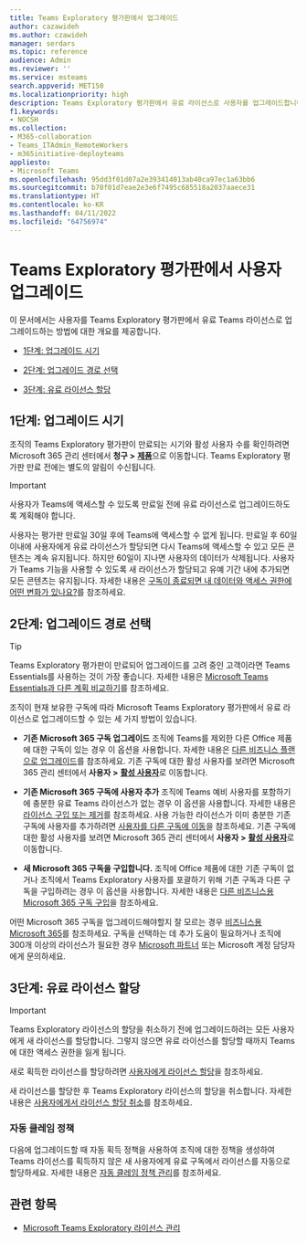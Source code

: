 ```yaml
---
title: Teams Exploratory 평가판에서 업그레이드
author: cazawideh
ms.author: czawideh
manager: serdars
ms.topic: reference
audience: Admin
ms.reviewer: ''
ms.service: msteams
search.appverid: MET150
ms.localizationpriority: high
description: Teams Exploratory 평가판에서 유료 라이선스로 사용자를 업그레이드합니다.
f1.keywords:
- NOCSH
ms.collection:
- M365-collaboration
- Teams_ITAdmin_RemoteWorkers
- m365initiative-deployteams
appliesto:
- Microsoft Teams
ms.openlocfilehash: 95dd3f01d07a2e393414013ab40ca97ec1a63bb6
ms.sourcegitcommit: b70f01d7eae2e3e6f7495c685518a2037aaece31
ms.translationtype: HT
ms.contentlocale: ko-KR
ms.lasthandoff: 04/11/2022
ms.locfileid: "64756974"
---
```

# <a name="upgrade-users-from-the-teams-exploratory-trial"></a>Teams Exploratory 평가판에서 사용자 업그레이드

이 문서에서는 사용자를 Teams Exploratory 평가판에서 유료 Teams 라이선스로 업그레이드하는 방법에 대한 개요를 제공합니다.

- [1단계: 업그레이드 시기](#step-1-when-to-upgrade)

- [2단계: 업그레이드 경로 선택](#step-2-choose-an-upgrade-path)

- [3단계: 유료 라이선스 할당](#step-3-assign-paid-licenses)

## <a name="step-1-when-to-upgrade"></a>1단계: 업그레이드 시기  

조직의 Teams Exploratory 평가판이 만료되는 시기와 활성 사용자 수를 확인하려면 Microsoft 365 관리 센터에서 **청구 >** <a href="https://go.microsoft.com/fwlink/p/?linkid=842054" target="_blank"><b>제품</b></a>으로 이동합니다. Teams Exploratory 평가판 만료 전에는 별도의 알림이 수신됩니다.

> [!IMPORTANT]
> 사용자가 Teams에 액세스할 수 있도록 만료일 전에 유료 라이선스로 업그레이드하도록 계획해야 합니다.
>
> 사용자는 평가판 만료일 30일 후에 Teams에 액세스할 수 없게 됩니다. 만료일 후 60일 이내에 사용자에게 유료 라이선스가 할당되면 다시 Teams에 액세스할 수 있고 모든 콘텐츠는 계속 유지됩니다. 하지만 60일이 지나면 사용자의 데이터가 삭제됩니다. 사용자가 Teams 기능을 사용할 수 있도록 새 라이선스가 할당되고 유예 기간 내에 추가되면 모든 콘텐츠는 유지됩니다. 자세한 내용은 <a href="/microsoft-365/commerce/subscriptions/what-if-my-subscription-expires?view=o365-worldwide" target="_blank">구독이 종료되면 내 데이터와 액세스 권한에 어떤 변화가 있나요?</a>를 참조하세요.

## <a name="step-2-choose-an-upgrade-path"></a>2단계: 업그레이드 경로 선택

> [!TIP]
> Teams Exploratory 평가판이 만료되어 업그레이드를 고려 중인 고객이라면 Teams Essentials를 사용하는 것이 가장 좋습니다. 자세한 내용은 [Microsoft Teams Essentials과 다른 계획 비교하기](get-started-with-teams-essentials.md#how-does-microsoft-teams-essentials-compare-to-other-microsoft-teams-plans)를 참조하세요.

조직이 현재 보유한 구독에 따라 Microsoft Teams Exploratory 평가판에서 유료 라이선스로 업그레이드할 수 있는 세 가지 방법이 있습니다.

- **기존 Microsoft 365 구독 업그레이드** 조직에 Teams를 제외한 다른 Office 제품에 대한 구독이 있는 경우 이 옵션을 사용합니다. 자세한 내용은 <a href="/microsoft-365/commerce/subscriptions/upgrade-to-different-plan?view=o365-worldwide" target="_blank">다른 비즈니스 플랜으로 업그레이드</a>를 참조하세요. 기존 구독에 대한 활성 사용자를 보려면 Microsoft 365 관리 센터에서 **사용자 >** <a href="https://go.microsoft.com/fwlink/p/?linkid=834822" target="_blank"><b>활성 사용자</b></a>로 이동합니다.

- **기존 Microsoft 365 구독에 사용자 추가** 조직에 Teams 예비 사용자를 포함하기에 충분한 유료 Teams 라이선스가 없는 경우 이 옵션을 사용합니다. 자세한 내용은 <a href="/microsoft-365/commerce/licenses/buy-licenses?view=o365-worldwide" target="_blank">라이선스 구입 또는 제거</a>를 참조하세요. 사용 가능한 라이선스가 이미 충분한 기존 구독에 사용자를 추가하려면 <a href="/microsoft-365/commerce/subscriptions/move-users-different-subscription?view=o365-worldwide" target="_blank">사용자를 다른 구독에 이동</a>을 참조하세요. 기존 구독에 대한 활성 사용자를 보려면 Microsoft 365 관리 센터에서 **사용자 >** <a href="https://go.microsoft.com/fwlink/p/?linkid=834822" target="_blank"><b>활성 사용자</b></a>로 이동합니다.

- **새 Microsoft 365 구독을 구입합니다.** 조직에 Office 제품에 대한 기존 구독이 없거나 조직에서 Teams Exploratory 사용자를 포괄하기 위해 기존 구독과 다른 구독을 구입하려는 경우 이 옵션을 사용합니다.  자세한 내용은 <a href="/microsoft-365/commerce/try-or-buy-microsoft-365?view=o365-worldwide%22%20\#buy-a-different-subscription" target="_blank">다른 비즈니스용 Microsoft 365 구독 구입</a>을 참조하세요.

어떤 Microsoft 365 구독을 업그레이드해야할지 잘 모르는 경우 <a href="https://www.microsoft.com/microsoft-365/business#coreui-heading-hiatrep" target="_blank">비즈니스용 Microsoft 365</a>를 참조하세요. 구독을 선택하는 데 추가 도움이 필요하거나 조직에 300개 이상의 라이선스가 필요한 경우 <a href="https://www.microsoft.com/solution-providers/home" target="_blank">Microsoft 파트너</a> 또는 Microsoft 계정 담당자에게 문의하세요.

## <a name="step-3-assign-paid-licenses"></a>3단계: 유료 라이선스 할당

> [!IMPORTANT]
> Teams Exploratory 라이선스의 할당을 취소하기 전에 업그레이드하려는 모든 사용자에게 새 라이선스를 할당합니다. 그렇지 않으면 유료 라이선스를 할당할 때까지 Teams에 대한 액세스 권한을 잃게 됩니다.  

새로 획득한 라이선스를 할당하려면 <a href="/microsoft-365/admin/manage/assign-licenses-to-users?view=o365-worldwide&viewFallbackFrom=o365-worldwide%22%20%5C" target="_blank">사용자에게 라이선스 할당</a>을 참조하세요.  

새 라이선스를 할당한 후 Teams Exploratory 라이선스의 할당을 취소합니다. 자세한 내용은 <a href="/microsoft-365/admin/manage/remove-licenses-from-users?view=o365-worldwide" target="_blank">사용자에게서 라이선스 할당 취소</a>를 참조하세요.

### <a name="auto-claim-policies"></a>자동 클레임 정책

다음에 업그레이드할 때 자동 획득 정책을 사용하여 조직에 대한 정책을 생성하여 Teams 라이선스를 획득하지 않은 새 사용자에게 유료 구독에서 라이선스를 자동으로 할당하세요. 자세한 내용은 <a href="/microsoft-365/commerce/licenses/manage-auto-claim-policies?view=o365-worldwide" target="_blank">자동 클레임 정책 관리</a>를 참조하세요.

## <a name="related-topics"></a>관련 항목

- [Microsoft Teams Exploratory 라이선스 관리](teams-exploratory.md)
